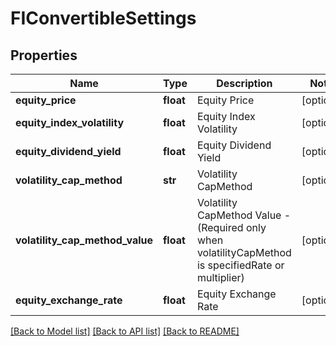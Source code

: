 # FIConvertibleSettings


## Properties
Name | Type | Description | Notes
------------ | ------------- | ------------- | -------------
**equity_price** | **float** | Equity Price | [optional] 
**equity_index_volatility** | **float** | Equity Index Volatility | [optional] 
**equity_dividend_yield** | **float** | Equity Dividend Yield | [optional] 
**volatility_cap_method** | **str** | Volatility CapMethod | [optional] 
**volatility_cap_method_value** | **float** | Volatility CapMethod Value - (Required only when  volatilityCapMethod is specifiedRate or multiplier) | [optional] 
**equity_exchange_rate** | **float** | Equity Exchange Rate | [optional] 

[[Back to Model list]](../README.md#documentation-for-models) [[Back to API list]](../README.md#documentation-for-api-endpoints) [[Back to README]](../README.md)


